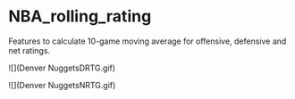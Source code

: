 # NBA_rolling_rating
Features to calculate 10-game moving average for offensive, defensive and net ratings.

![](Denver NuggetsDRTG.gif)

![](Denver NuggetsNRTG.gif)
